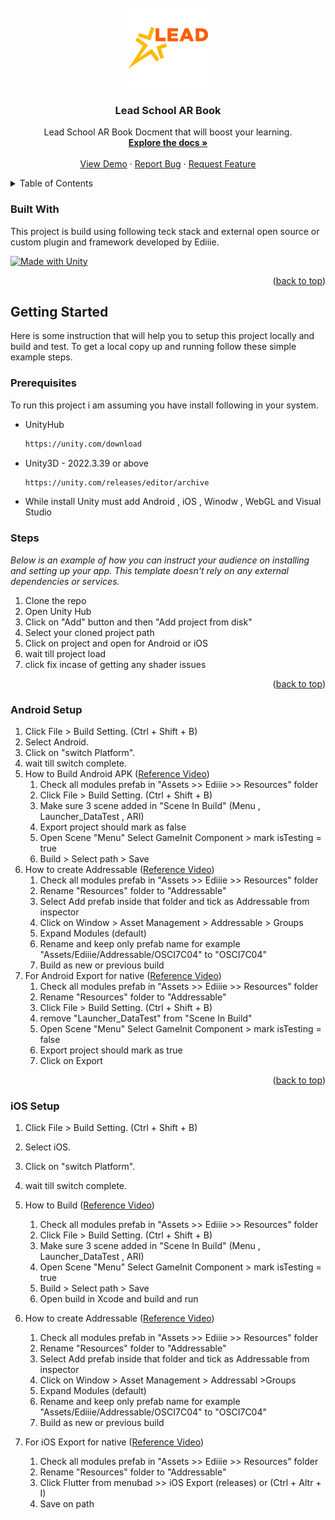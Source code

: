 
<!-- PROJECT LOGO -->
<br />
<div align="center">
  <a href="https://github.com/othneildrew/Best-README-Template">
    <img src="images/logo.png" alt="Logo" width="128" height="128">
  </a>

  <h3 align="center">Lead School AR Book</h3>

  <p align="center">
    Lead School AR Book Docment that will boost your learning.
    <br />
    <a href="#"><strong>Explore the docs »</strong></a>
    <br />
    <br />
    <a href="#">View Demo</a>
    &middot;
    <a href="#">Report Bug</a>
    &middot;
    <a href="#">Request Feature</a>
  </p>
</div>


<!-- TABLE OF CONTENTS -->
<details>
  <summary>Table of Contents</summary>
  <ol>
    <li>
      <a href="#about-the-project">About The Project</a>
      <ul>
        <li><a href="#built-with">Built With</a></li>
      </ul>
    </li>
    <li>
      <a href="#getting-started">Getting Started</a>
      <ul>
        <li><a href="#prerequisites">Prerequisites</a></li>
        <li><a href="#steps">Steps</a></li>
        <li><a href="#android-setup">Android Setup</a></li>
        <li><a href="#ios-setup">iOS Setup</a></li>
      </ul>
    </li>
  </ol>
</details>



<!-- ABOUT THE PROJECT 
## About The Project

[![Product Name Screen Shot][product-screenshot]](https://example.com)

LEAD School is currently offering LEAD School@Home for all our partner schools parents. Your child can now attend live classes daily, attempt quizzes, ask doubts to their school teachers.

You can also join our LEAD School@Home program even if you are not part of a LEAD partner school, simply register your number and your child details to start your classes.
The LEAD School Student & Parent App allows parents of partner schools to track the progress of their child in school by keeping them updated on:
* Unit Progress: Know which units are completed and what your kid has learned.
* Attendance: Check your kids attendance in school for every day.
* Assessments: View reports on the student grade and scores by the student in different assessments.

We at Lead School define excellence as education that empowers students to be capable adults, responsible citizens and empathetic human beings. This is captured by our education mantra: LEARN.

<p align="right">(<a href="#about-the-project">back to top</a>)</p>
-->


### Built With

This project is build using following teck stack and external open source or custom plugin and framework developed by Ediiie. 

[![Made with Unity](https://img.shields.io/badge/Made%20with-Unity-57b9d3.svg?style=for-the-badge&logo=unity)](https://unity3d.com)


<p align="right">(<a href="#about-the-project">back to top</a>)</p>



<!-- GETTING STARTED -->
## Getting Started

Here is some instruction that will help you to setup this project locally and build and test.
To get a local copy up and running follow these simple example steps.

### Prerequisites

To run this project i am assuming you have install following in your system.
* UnityHub
  ```sh
  https://unity.com/download
  ```
* Unity3D  - 2022.3.39 or above
  ```sh
  https://unity.com/releases/editor/archive
  ```
* While install Unity must add Android , iOS , Winodw , WebGL and Visual Studio 

### Steps

_Below is an example of how you can instruct your audience on installing and setting up your app. This template doesn't rely on any external dependencies or services._

1. Clone the repo
2. Open Unity Hub
3. Click on "Add" button and then "Add project from disk"
4. Select your cloned project path 
5. Click on project and open for Android or iOS 
6. wait till project load 
7. click fix incase of getting any shader issues

<p align="right">(<a href="#about-the-project">back to top</a>)</p>

### Android Setup
1. Click File > Build Setting. (Ctrl + Shift + B)
2. Select Android.
3. Click on "switch Platform".
4. wait till switch complete.
5. How to Build Android APK  (<a href="https://youtu.be/Pzyaxx48NMY">Reference Video</a>)
    1. Check all modules prefab in "Assets  >> Ediiie >>  Resources" folder
    2. Click File > Build Setting. (Ctrl + Shift + B)
    3. Make sure 3 scene added in "Scene In Build" (Menu , Launcher_DataTest , ARI)
    4. Export project should mark as false
    5. Open Scene "Menu" Select GameInit Component > mark isTesting = true
    6. Build > Select path > Save 
6. How to create Addressable (<a href="#">Reference Video</a>)
    1. Check all modules prefab in "Assets  >> Ediiie >>  Resources" folder
    2. Rename "Resources" folder to "Addressable"
    3. Select Add prefab inside that folder and tick as Addressable from inspector 
    4. Click on Window > Asset Management > Addressable > Groups
    5. Expand Modules (default)
    6. Rename and keep only prefab name for example "Assets/Ediiie/Addressable/OSCI7C04" to "OSCI7C04"
    7. Build as new or previous build 
7. For Android Export for native (<a href="https://youtu.be/A3P4kp5s97E"  target="_blank">Reference Video</a>)
    1. Check all modules prefab in "Assets  >> Ediiie >>  Resources" folder
    2. Rename "Resources" folder to "Addressable"
    3. Click File > Build Setting. (Ctrl + Shift + B)
    4. remove  "Launcher_DataTest"  from "Scene In Build"
    5. Open Scene "Menu" Select GameInit Component > mark isTesting = false
    6. Export project should mark as true
    7. Click on Export 


<p align="right">(<a href="#about-the-project">back to top</a>)</p>

### iOS Setup
1. Click File > Build Setting. (Ctrl + Shift + B)
2. Select iOS.
3. Click on "switch Platform".
4. wait till switch complete.
5. How to Build  (<a href="#">Reference Video</a>)
    1. Check all modules prefab in "Assets  >> Ediiie >>  Resources" folder
    2. Click File > Build Setting. (Ctrl + Shift + B)
    3. Make sure 3 scene added in "Scene In Build" (Menu , Launcher_DataTest , ARI)
    4. Open Scene "Menu" Select GameInit Component > mark isTesting = true
    5. Build > Select path > Save
    6. Open build in Xcode and build and run 
6. How to create Addressable (<a href="#">Reference Video</a>)
    1. Check all modules prefab in "Assets  >> Ediiie >>  Resources" folder
    2. Rename "Resources" folder to "Addressable"
    3. Select Add prefab inside that folder and tick as Addressable from inspector 
    4. Click on Window > Asset Management > Addressabl >Groups
    5. Expand Modules (default)
    6. Rename and keep only prefab name for example "Assets/Ediiie/Addressable/OSCI7C04" to "OSCI7C04"
    7. Build as new or previous build 
7. For iOS Export for native (<a href="#">Reference Video</a>)
    1. Check all modules prefab in "Assets  >> Ediiie >>  Resources" folder
    2. Rename "Resources" folder to "Addressable"
    3. Click Flutter from menubad >> iOS Export (releases) or (Ctrl + Altr + I) 
    4. Save on path 


    [product-screenshot]: images/screenshot.png

